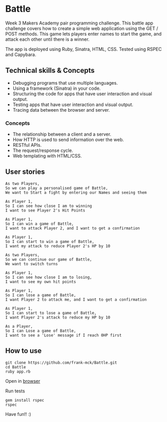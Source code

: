 # Battle

Week 3 Makers Academy pair programming challenge. This battle app challenge covers how to create a simple web application using the GET / POST methods.
This game lets players enter names to start the game, and attack each other until there is a winner.

The app is deployed using Ruby, Sinatra, HTML, CSS. Tested using RSPEC and Capybara.

## Technical skills & Concepts

- Debugging programs that use multiple languages.
- Using a framework (Sinatra) in your code.
- Structuring the code for apps that have user interaction and visual output.
- Testing apps that have user interaction and visual output.
- Tracing data between the browser and server.

### Concepts

- The relationship between a client and a server.
- How HTTP is used to send information over the web.
- RESTful APIs.
- The request/response cycle.
- Web templating with HTML/CSS.

## User stories

```
As two Players,
So we can play a personalised game of Battle,
We want to Start a fight by entering our Names and seeing them

As Player 1,
So I can see how close I am to winning
I want to see Player 2's Hit Points

As Player 1,
So I can win a game of Battle,
I want to attack Player 2, and I want to get a confirmation

As Player 1,
So I can start to win a game of Battle,
I want my attack to reduce Player 2's HP by 10

As two Players,
So we can continue our game of Battle,
We want to switch turns

As Player 1,
So I can see how close I am to losing,
I want to see my own hit points

As Player 1,
So I can lose a game of Battle,
I want Player 2 to attack me, and I want to get a confirmation

As Player 1,
So I can start to lose a game of Battle,
I want Player 2's attack to reduce my HP by 10

As a Player,
So I can Lose a game of Battle,
I want to see a 'Lose' message if I reach 0HP first
```

## How to use
 ```
 git clone https://github.com/frank-mck/Battle.git
 cd Battle
 ruby app.rb
 ```
 Open in [browser](http://localhost:4567)
 
 Run tests
 ```
 gem install rspec
 rspec
 ```
 
 Have fun!! :) 
 

